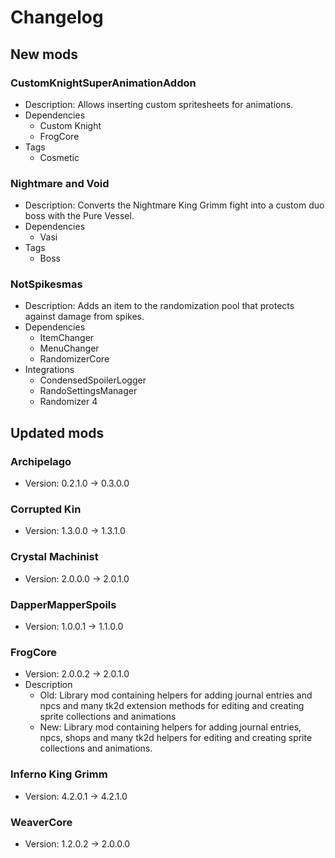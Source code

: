 # Changelog


## New mods

### CustomKnightSuperAnimationAddon

- Description: Allows inserting custom spritesheets for animations.
- Dependencies
  + Custom Knight
  + FrogCore
- Tags
  + Cosmetic

### Nightmare and Void

- Description: Converts the Nightmare King Grimm fight into a custom duo boss with the Pure Vessel.
- Dependencies
  + Vasi
- Tags
  + Boss

### NotSpikesmas

- Description: Adds an item to the randomization pool that protects against damage from spikes.
- Dependencies
  + ItemChanger
  + MenuChanger
  + RandomizerCore
- Integrations
  + CondensedSpoilerLogger
  + RandoSettingsManager
  + Randomizer 4


## Updated mods

### Archipelago

- Version: 0.2.1.0 -> 0.3.0.0

### Corrupted Kin

- Version: 1.3.0.0 -> 1.3.1.0

### Crystal Machinist

- Version: 2.0.0.0 -> 2.0.1.0

### DapperMapperSpoils

- Version: 1.0.0.1 -> 1.1.0.0

### FrogCore

- Version: 2.0.0.2 -> 2.0.1.0
- Description
  + Old: Library mod containing helpers for adding journal entries and npcs and many tk2d extension methods for editing and creating sprite collections and animations
  + New: Library mod containing helpers for adding journal entries, npcs, shops and many tk2d helpers for editing and creating sprite collections and animations.

### Inferno King Grimm

- Version: 4.2.0.1 -> 4.2.1.0

### WeaverCore

- Version: 1.2.0.2 -> 2.0.0.0

